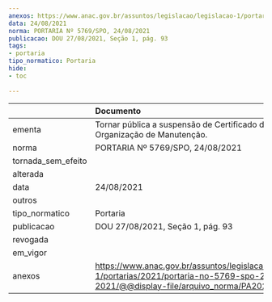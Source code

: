 ```yaml
---
anexos: https://www.anac.gov.br/assuntos/legislacao/legislacao-1/portarias/2021/portaria-no-5769-spo-24-08-2021/@@display-file/arquivo_norma/PA2021-5769.pdf
data: 24/08/2021
norma: PORTARIA Nº 5769/SPO, 24/08/2021
publicacao: DOU 27/08/2021, Seção 1, pág. 93
tags:
- portaria
tipo_normatico: Portaria
hide: 
- toc 
 
---
```


|                    | Documento                                                                                                                                            |
|:-------------------|:-----------------------------------------------------------------------------------------------------------------------------------------------------|
| ementa             | Tornar pública a suspensão de Certificado de Organização de Manutenção.                                                                              |
| norma              | PORTARIA Nº 5769/SPO, 24/08/2021                                                                                                                     |
| tornada_sem_efeito |                                                                                                                                                      |
| alterada           |                                                                                                                                                      |
| data               | 24/08/2021                                                                                                                                           |
| outros             |                                                                                                                                                      |
| tipo_normatico     | Portaria                                                                                                                                             |
| publicacao         | DOU 27/08/2021, Seção 1, pág. 93                                                                                                                     |
| revogada           |                                                                                                                                                      |
| em_vigor           |                                                                                                                                                      |
| anexos             | https://www.anac.gov.br/assuntos/legislacao/legislacao-1/portarias/2021/portaria-no-5769-spo-24-08-2021/@@display-file/arquivo_norma/PA2021-5769.pdf |